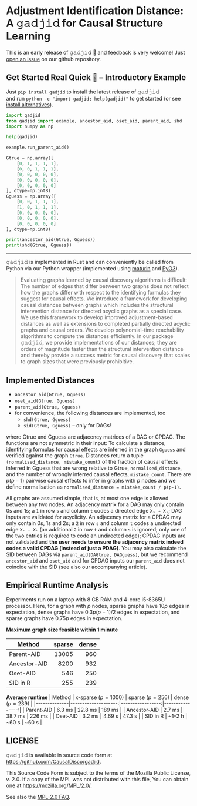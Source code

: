 # Adjustment Identification Distance: A 𝚐𝚊𝚍𝚓𝚒𝚍 for Causal Structure Learning

This is an early release of 𝚐𝚊𝚍𝚓𝚒𝚍 🐥 and feedback is very welcome!
Just [open an issue](https://github.com/CausalDisco/gadjid/issues/new/choose) on our github repository.


## Get Started Real Quick 🚀 – Introductory Example

Just `pip install gadjid` to install the latest release of 𝚐𝚊𝚍𝚓𝚒𝚍 \
and run `python -c "import gadjid; help(gadjid)"` to get started
(or see [install alternatives](https://github.com/CausalDisco/gadjid#installation--python)).

```python
import gadjid
from gadjid import example, ancestor_aid, oset_aid, parent_aid, shd
import numpy as np

help(gadjid)

example.run_parent_aid()

Gtrue = np.array([
    [0, 1, 1, 1, 1],
    [0, 0, 1, 1, 1],
    [0, 0, 0, 0, 0],
    [0, 0, 0, 0, 0],
    [0, 0, 0, 0, 0]
], dtype=np.int8)
Gguess = np.array([
    [0, 0, 1, 1, 1],
    [1, 0, 1, 1, 1],
    [0, 0, 0, 0, 0],
    [0, 0, 0, 0, 0],
    [0, 0, 0, 0, 0]
], dtype=np.int8)

print(ancestor_aid(Gtrue, Gguess))
print(shd(Gtrue, Gguess))
```


---


𝚐𝚊𝚍𝚓𝚒𝚍 is implemented in Rust
and can conveniently be called from Python via our Python wrapper
(implemented using [maturin](https://www.maturin.rs/) and [PyO3](https://pyo3.rs/)).

> Evaluating graphs learned by causal discovery algorithms is difficult: The number of edges that differ between two graphs does not reflect how the graphs differ with respect to the identifying formulas they suggest for causal effects. We introduce a framework for developing causal distances between graphs which includes the
structural intervention distance for directed acyclic graphs as a special case. We use this framework to develop improved adjustment-based distances as well as extensions to completed partially directed acyclic graphs and causal orders. We develop polynomial-time reachability algorithms to compute the distances efficiently. In our package 𝚐𝚊𝚍𝚓𝚒𝚍, we provide implementations of our distances; they are orders of magnitude faster than the structural intervention distance and thereby provide a success metric for causal discovery that scales to graph sizes that were previously prohibitive.


## Implemented Distances

* `ancestor_aid(Gtrue, Gguess)`
* `oset_aid(Gtrue, Gguess)`
* `parent_aid(Gtrue, Gguess)`
* for convenience, the following distances are implemented, too
    * `shd(Gtrue, Gguess)`
    * `sid(Gtrue, Gguess)` – only for DAGs!

where Gtrue and Gguess are adjacency matrices of a DAG or CPDAG.
The functions are not symmetric in their input:
To calculate a distance,
identifying formulas for causal effects are inferred in the graph `Gguess`
and verified against the graph `Gtrue`.
Distances return a tuple `(normalised_distance, mistake_count)`
of the fraction of causal effects inferred in Gguess that are wrong relative to Gtrue, `normalised_distance`,
and the number of wrongly inferred causal effects, `mistake_count`.
There are $p(p-1)$ pairwise causal effects to infer in graphs with $p$ nodes
and we define normalisation as  `normalised_distance = mistake_count / p(p-1)`.

All graphs are assumed simple, that is, at most one edge is allowed between any two nodes.
An adjacency matrix for a DAG may only contain 0s and 1s;
a `1` in row `s` and column `t` codes a directed edge `Xₛ → Xₜ`;
DAG inputs are validated for acyclicity.
An adjacency matrix for a CPDAG may only contain 0s, 1s and 2s;
a `2` in row `s` and column `t` codes a undirected edge `Xₛ — Xₜ`
(an additional `2` in row `t` and column `s` is ignored; only one of the two entries is required to code an undirected edge);
CPDAG inputs are not validated and __the user needs to ensure the adjacency matrix indeed codes a valid CPDAG (instead of just a PDAG)__.
You may also calculate the SID between DAGs via `parent_aid(DAGtrue, DAGguess)`,
but we recommend `ancestor_aid` and `oset_aid` and for CPDAG inputs our `parent_aid` does not coincide with the SID
(see also our accompanying article).


## Empirical Runtime Analysis

Experiments run on a laptop with 8 GB RAM and 4-core i5-8365U processor.
Here, for a graph with $p$ nodes,
sparse graphs have $10p$ edges in expectation,
dense graphs have $0.3p(p-1)/2$ edges in expectation,
and
sparse graphs have $0.75p$ edges in expectation.

__Maximum graph size feasible within 1 minute__

| Method       | sparse | dense |
|--------------|-------:|------:|
| Parent-AID   |  13005 |   960 |
| Ancestor-AID |   8200 |   932 |
| Oset-AID     |    546 |   250 |
| SID in R     |    255 |   239 |

__Average runtime__
| Method       | x-sparse ($p=1000$) | sparse ($p=256$) | dense ($p=239$) |
|--------------|--------------------:|-----------------:|----------------:|
| Parent-AID   |              6.3 ms |          22.8 ms |          189 ms |
| Ancestor-AID |              2.7 ms |          38.7 ms |          226 ms |
| Oset-AID     |              3.2 ms |          4.69 s  |         47.3 s  |
| SID in R     |             ~1–2 h  |           ~60 s  |          ~60 s  |


## LICENSE

𝚐𝚊𝚍𝚓𝚒𝚍 is available in source code form at <https://github.com/CausalDisco/gadjid>.

This Source Code Form is subject to the terms of the Mozilla Public License, v. 2.0.
If a copy of the MPL was not distributed with this file, You can obtain one at https://mozilla.org/MPL/2.0/.

See also the [MPL-2.0 FAQ](https://mozilla.org/MPL/2.0/FAQ).
